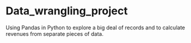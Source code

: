 # Data_wrangling_project
Using Pandas in Python to explore a big deal of records and to calculate revenues from separate pieces of data.
